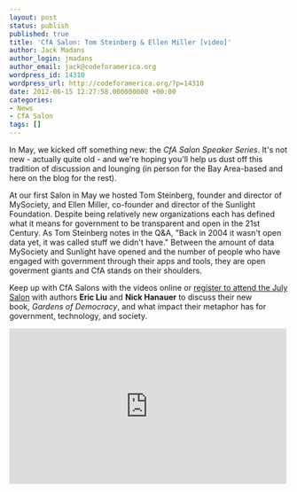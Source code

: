 ```yaml
---
layout: post
status: publish
published: true
title: 'CfA Salon: Tom Steinberg & Ellen Miller [video]'
author: Jack Madans
author_login: jmadans
author_email: jack@codeforamerica.org
wordpress_id: 14310
wordpress_url: http://codeforamerica.org/?p=14310
date: 2012-06-15 12:27:58.000000000 +00:00
categories:
- News
- CfA Salon
tags: []
---
```

In May, we kicked off something new: the <em>CfA Salon Speaker Series</em>. It's not new - actually quite old - and we're hoping you'll help us dust off this tradition of discussion and lounging (in person for the Bay Area-based and here on the blog for the rest).

At our first Salon in May we hosted Tom Steinberg, founder and director of MySociety, and Ellen Miller, co-founder and director of the Sunlight Foundation. Despite being relatively new organizations each has defined what it means for government to be transparent and open in the 21st Century. As Tom Steinberg notes in the Q&amp;A, "Back in 2004 it wasn't open data yet, it was called stuff we didn't have." Between the amount of data MySociety and Sunlight have opened and the number of people who have engaged with government through their apps and tools, they are open goverment giants and CfA stands on their shoulders.

Keep up with CfA Salons with the videos online or <a href="http://cfasalonjuly.eventbrite.com/">register to attend the July Salon</a> with authors <strong>Eric Liu</strong> and <strong>Nick Hanauer</strong> to discuss their new book, <em>Gardens of Democracy</em>, and what impact their metaphor has for government, technology, and society.

<iframe src="http://player.vimeo.com/video/44010311" frameborder="0" width="500" height="281"></iframe>

&nbsp;

&nbsp;

&nbsp;
